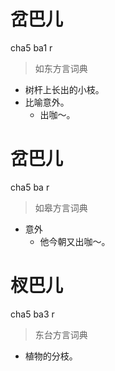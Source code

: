 # 岔巴儿
cha5 ba1 r
> 如东方言词典
- 树杆上长出的小枝。
- 比喻意外。
  - 出咖～。

# 岔巴儿
cha5 ba r
> 如皋方言词典
- 意外
  - 他今朝又出咖～。

# 杈巴儿
cha5 ba3 r
> 东台方言词典
- 植物的分枝。
